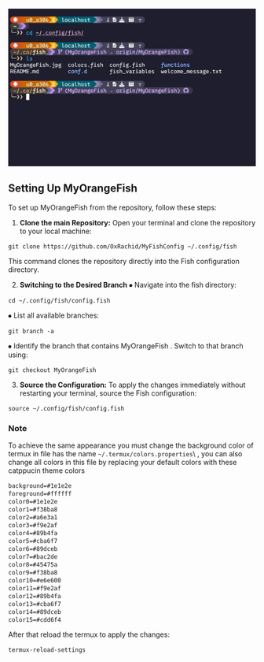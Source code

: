 ![Diagram](MyOfficialtheme.jpg)

## Setting Up MyOrangeFish

To set up MyOrangeFish  from the repository, follow these steps:

1. **Clone the main Repository:**
   Open your terminal and clone the repository to your local machine:
 ```
 git clone https://github.com/OxRachid/MyFishConfig ~/.config/fish
 ```

This command clones the repository directly into the Fish configuration directory.

2. **Switching to the Desired Branch**
  ⦁ Navigate into the fish directory:
 ```
 cd ~/.config/fish/config.fish
 ```
  ⦁ List all available branches:
 ```
 git branch -a
 ```
  ⦁ Identify the branch that contains MyOrangeFish . Switch to that branch using:
 ```
 git checkout MyOrangeFish
 ```
 
3. **Source the Configuration:**
 To apply the changes immediately without restarting your terminal, source the Fish configuration:
 ```
 source ~/.config/fish/config.fish
 ```

### Note
To achieve the same appearance you must change the background color of termux in file has the name `~/.termux/colors.properties`\ , you can also change all colors in this file by replacing your default colors with these catppucin theme colors  

 ```
 background=#1e1e2e
 foreground=#ffffff
 color0=#1e1e2e
 color1=#f38ba8
 color2=#a6e3a1
 color3=#f9e2af
 color4=#89b4fa
 color5=#cba6f7
 color6=#89dceb
 color7=#bac2de
 color8=#45475a
 color9=#f38ba8
 color10=#e6e600
 color11=#f9e2af
 color12=#89b4fa
 color13=#cba6f7
 color14=#89dceb
 color15=#cdd6f4
 ```

After that reload the termux to apply the changes:
 ```
 termux-reload-settings
 ```
